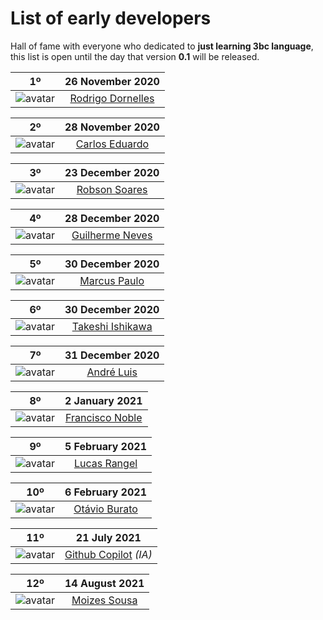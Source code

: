 List of early developers
========================

Hall of fame with everyone who dedicated to **just learning 3bc language**, this list is open until the day that version **0.1** will be released.

| 1º | 26 November 2020 |
| :-: | :-: |
| ![avatar](https://avatars.githubusercontent.com/rodrigodornelles?size=64) | [Rodrigo Dornelles](https://github.com/rodrigodornelles) |

| 2º | 28 November 2020 
| :-: | :-: |
| ![avatar](https://avatars.githubusercontent.com/kadu?size=64) | [Carlos Eduardo](https://github.com/kadu) |

| 3º | 23 December 2020 |
| :-: | :-: |
| ![avatar](https://avatars.githubusercontent.com/robsondrs?size=64) | [Robson Soares](https://github.com/robsondrs) |

| 4º | 28 December 2020 |
| :-: | :-: |
| ![avatar](https://avatars.githubusercontent.com/gnevesdev?size=64) | [Guilherme Neves](https://github.com/gnevesdev) | 

| 5º | 30 December 2020 |
| :-: | :-: |
| ![avatar](https://avatars.githubusercontent.com/marcusmmmz?size=64) | [Marcus Paulo](https://github.com/marcusmmmz) | 

| 6º | 30 December 2020 |
| :-: | :-: |
| ![avatar](https://avatars.githubusercontent.com/keshizin?size=64) | [Takeshi Ishikawa](https://github.com/keshizin) |

| 7º | 31 December 2020 |
| :-: | :-: |
| ![avatar](https://avatars.githubusercontent.com/andreluispy?size=64) | [André Luis](https://github.com/andreluispy) |

| 8º | 2 January 2021 |
| :-: | :-: |
| ![avatar](https://avatars.githubusercontent.com/guridev?size=64) | [Francisco Noble](https://github.com/guridev) |

| 9º | 5 February 2021 |
| :-: | :-: |
| ![avatar](https://avatars.githubusercontent.com/lrv-dev?size=64) | [Lucas Rangel](https://github.com/lrv-dev) |\

| 10º | 6 February 2021 |
| :-: | :-: |
| ![avatar](https://avatars.githubusercontent.com/otavio-burato?size=64) | [Otávio Burato](https://github.com/otavio-burato) |

| 11º | 21 July 2021 |
| :-: | :-: |
| ![avatar](https://avatars.githubusercontent.com/github?size=64) | [Github Copilot](https://copilot.github.com/) _(IA)_ |

| 12º | 14 August 2021 |
| :-: | :-: |
| ![avatar](https://avatars.githubusercontent.com/yxqsnz?size=64) | [Moizes Sousa](https://github.com/yxqsnzo) |
